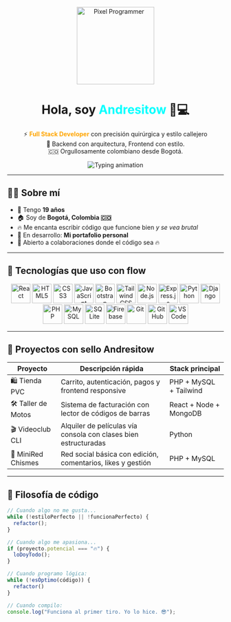 <!-- 🔥 Andresitow - Código con elegancia, lógica con filo -->
<p align="center">
  <img src="https://i.pinimg.com/originals/3e/47/61/3e476166c6f2e0d32772ac5151c6d0b3.gif" width="180" alt="Pixel Programmer">
</p>

<h1 align="center">Hola, soy <span style="color:#00FFFF;">Andresitow</span> 👾💻</h1>

<p align="center">
  ⚡ <strong><span style="color:#FFA500;">Full Stack Developer</span></strong> con precisión quirúrgica y estilo callejero<br>
  🧠 Backend con arquitectura, Frontend con estilo. <br>
  🇨🇴 Orgullosamente colombiano desde Bogotá.
</p>

<p align="center">
  <img src="https://readme-typing-svg.demolab.com?font=Fira+Code&size=20&pause=800&color=FF00AA&center=true&vCenter=true&width=600&lines=React+%7C+Node+%7C+Python+%7C+PHP;Frontend+con+alma+de+artista;Backend+con+visión+de+ingeniero;Código+limpio+y+filoso;Full+Stack+de+nacimiento" alt="Typing animation">
</p>

---

## 🧑‍💻 Sobre mí

- 🎂 Tengo **19 años**
- 🏠 Soy de **Bogotá, Colombia 🇨🇴**
- 🔥 Me encanta escribir código que funcione bien *y se vea brutal*
- 🚧 En desarrollo: **Mi portafolio personal**
- 🤝 Abierto a colaboraciones donde el código sea 🔥

---

## 🚀 Tecnologías que uso con flow

<p align="center">
  <!-- Frontend -->
  <img src="https://cdn.jsdelivr.net/gh/devicons/devicon/icons/react/react-original.svg" width="45" title="React" />
  <img src="https://cdn.jsdelivr.net/gh/devicons/devicon/icons/html5/html5-original.svg" width="45" title="HTML5" />
  <img src="https://cdn.jsdelivr.net/gh/devicons/devicon/icons/css3/css3-original.svg" width="45" title="CSS3" />
  <img src="https://cdn.jsdelivr.net/gh/devicons/devicon/icons/javascript/javascript-original.svg" width="45" title="JavaScript" />
  <img src="https://cdn.jsdelivr.net/gh/devicons/devicon/icons/bootstrap/bootstrap-original.svg" width="45" title="Bootstrap" />
  <img src="https://cdn.jsdelivr.net/gh/devicons/devicon/icons/tailwindcss/tailwindcss-plain.svg" width="45" title="TailwindCSS" />

  <!-- Backend -->
  <img src="https://cdn.jsdelivr.net/gh/devicons/devicon/icons/nodejs/nodejs-original.svg" width="45" title="Node.js" />
  <img src="https://cdn.jsdelivr.net/gh/devicons/devicon/icons/express/express-original.svg" width="45" title="Express.js" />
  <img src="https://cdn.jsdelivr.net/gh/devicons/devicon/icons/python/python-original.svg" width="45" title="Python" />
  <img src="https://cdn.jsdelivr.net/gh/devicons/devicon/icons/django/django-plain.svg" width="45" title="Django" />
  <img src="https://cdn.jsdelivr.net/gh/devicons/devicon/icons/php/php-original.svg" width="45" title="PHP" />

  <!-- DB -->
  <img src="https://cdn.jsdelivr.net/gh/devicons/devicon/icons/mysql/mysql-original.svg" width="45" title="MySQL" />
  <img src="https://cdn.jsdelivr.net/gh/devicons/devicon/icons/sqlite/sqlite-original.svg" width="45" title="SQLite" />
  <img src="https://cdn.jsdelivr.net/gh/devicons/devicon/icons/firebase/firebase-plain.svg" width="45" title="Firebase" />

  <!-- Herramientas -->
  <img src="https://cdn.jsdelivr.net/gh/devicons/devicon/icons/git/git-original.svg" width="45" title="Git" />
  <img src="https://cdn.jsdelivr.net/gh/devicons/devicon/icons/github/github-original.svg" width="45" title="GitHub" />
  <img src="https://cdn.jsdelivr.net/gh/devicons/devicon/icons/vscode/vscode-original.svg" width="45" title="VS Code" />
</p>

---

## 🌟 Proyectos con sello Andresitow

| Proyecto             | Descripción rápida                                                     | Stack principal                  |
|----------------------|------------------------------------------------------------------------|----------------------------------|
| 🛍️ Tienda PVC        | Carrito, autenticación, pagos y frontend responsive                    | PHP + MySQL + Tailwind           |
| 🛠️ Taller de Motos   | Sistema de facturación con lector de códigos de barras                 | React + Node + MongoDB           |
| 🎬 Videoclub CLI     | Alquiler de películas vía consola con clases bien estructuradas        | Python                           |
| 💬 MiniRed Chismes   | Red social básica con edición, comentarios, likes y gestión            | PHP + MySQL                      |

---

## 🧠 Filosofía de código

```js
// Cuando algo no me gusta...
while (!estiloPerfecto || !funcionaPerfecto) {
  refactor();
}

// Cuando algo me apasiona...
if (proyecto.potencial === "🔥") {
  loDoyTodo();
}

// Cuando programo lógica:
while (!esÓptimo(código)) {
  refactor()
}

// Cuando compilo:
console.log("Funciona al primer tiro. Yo lo hice. 😎");


